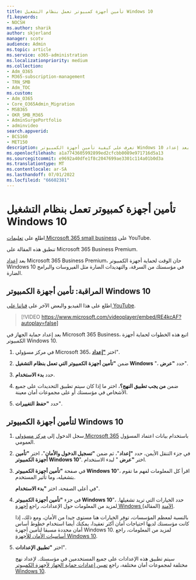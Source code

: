 ```yaml
---
title: تأمين أجهزة كمبيوتر تعمل بنظام التشغيل Windows 10
f1.keywords:
- NOCSH
ms.author: sharik
author: skjerland
manager: scotv
audience: Admin
ms.topic: article
ms.service: o365-administration
ms.localizationpriority: medium
ms.collection:
- Adm_O365
- M365-subscription-management
- TRN_SMB
- Adm_TOC
ms.custom:
- Adm_O365
- Core_O365Admin_Migration
- MSB365
- OKR_SMB_M365
- AdminSurgePortfolio
- adminvideo
search.appverid:
- BCS160
- MET150
description: تعرف على كيفية تأمين أجهزة الكمبيوتر Windows 10 بعد إعداد Microsoft 365 Business Premium.
ms.openlocfilehash: a1a7743605992899ed2cfcbb0089e971716d5a13
ms.sourcegitcommit: e9692a40dfe1f8c2047699ae3301c114a01b0d3a
ms.translationtype: MT
ms.contentlocale: ar-SA
ms.lasthandoff: 07/01/2022
ms.locfileid: "66602381"
---
```

# <a name="secure-windows-10-computers"></a>تأمين أجهزة كمبيوتر تعمل بنظام التشغيل Windows 10

اطلع على [تعليمات Microsoft 365 small business](https://go.microsoft.com/fwlink/?linkid=2197659) على YouTube.

تنطبق هذه المقالة على Microsoft 365 Business Premium.

بعد [إعداد](/microsoft-365/business-premium/m365bp-setup) Microsoft 365 Business Premium، حان الوقت لحماية أجهزة الكمبيوتر Windows 10 في مؤسستك من السرقة، والتهديدات الضارة مثل الفيروسات والبرامج الضارة.

## <a name="watch-secure-your-windows-10-pcs"></a>المراقبة: تأمين أجهزة الكمبيوتر Windows 10

اطلع على هذا الفيديو والبعض الآخر على [قناتنا على YouTube](https://go.microsoft.com/fwlink/?linkid=2198200).

> [!VIDEO https://www.microsoft.com/videoplayer/embed/RE4kcAF?autoplay=false]

بعد إعداد حماية الجهاز في Microsoft 365 Business، اتبع هذه الخطوات لحماية أجهزة الكمبيوتر Windows 10.

1. في مركز مسؤولي Microsoft 365، اختر <a href="https://go.microsoft.com/fwlink/p/?linkid=2171997" target="_blank">**"إعداد**</a>".

2. ضمن  **"تأمين أجهزة الكمبيوتر التي تعمل بنظام التشغيل Windows** "، حدد  **"عرض**".

3. حدد  **بدء الاستخدام**.

4. ضمن **من يجب تطبيق النهج؟**، اختر ما إذا كان سيتم تطبيق التحديدات على جميع الأشخاص في مؤسستك أو على مجموعات أمان معينة.

5. حدد  **"حفظ التغييرات**".

## <a name="to-secure-your-windows-10-computers"></a>لتأمين أجهزة الكمبيوتر Windows 10

1. سجل الدخول إلى [مركز مسؤولي Microsoft 365](https://admin.microsoft.com) باستخدام بيانات اعتماد المسؤول العمومي. 

2. في جزء التنقل الأيمن، حدد **"إعداد**"، ثم ضمن **"تسجيل الدخول والأمان**"، اختر **"تأمين أجهزة الكمبيوتر Windows 10**". اختر **"عرض** " لبدء الاستخدام.

3. في صفحة **"تأمين أجهزة الكمبيوتر Windows 10**"، اقرأ كل المعلومات لفهم ما تقوم بتشغيله، وما تأثير المستخدم.

    في أعلى الصفحة، اختر **"بدء الاستخدام**".

4. في جزء **"تأمين أجهزة الكمبيوتر Windows 10**"، حدد الخيارات التي تريد تشغيلها. لمزيد من المعلومات حول الإعدادات، راجع [أجهزة Windows الآمنة](../../business-premium/m365bp-secure-windows-devices.md) (المقالة). 
    
    بالنسبة لمعظم المؤسسات، توفر الخيارات هنا مستوى جيدا من الأمان، ومع ذلك، إذا كانت مؤسستك لديها احتياجات أمان أكثر تعقيدا، يمكنك أيضا استخدام خطوط أساس أمان محددة مسبقا لتأمين أجهزة Windows 10. لمزيد من المعلومات، راجع [أساسيات الأمان للأجهزة Windows 10](/mem/intune/protect/security-baselines).   

5. اختر **"تطبيق الإعدادات**".

    سيتم تطبيق هذه الإعدادات على جميع المستخدمين في مؤسستك. لإعداد نهج مختلفة لمجموعات أمان مختلفة، راجع [تعيين إعدادات حماية الجهاز لأجهزة الكمبيوتر Windows 10](../../business-premium/m365bp-protection-settings-for-windows-10-devices.md).
